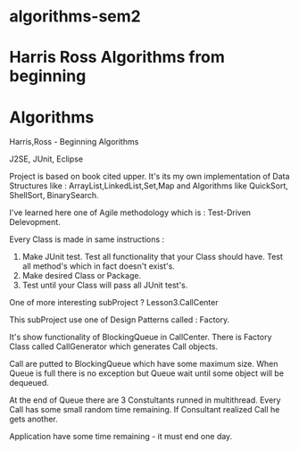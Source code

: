 algorithms-sem2
===============

Harris Ross Algorithms from beginning
=======
Algorithms
==========

Harris,Ross - Beginning Algorithms 

J2SE, JUnit, Eclipse

Project is based on book cited upper. It's its my own implementation of Data Structures like : ArrayList,LinkedList,Set,Map and Algorithms like QuickSort, ShellSort, BinarySearch.

I've learned here one of Agile methodology which is : Test-Driven Delevopment.

Every Class is made in same instructions :

1. Make JUnit test. Test all functionality that your Class should have. Test all method's which in fact doesn't exist's.
2. Make desired Class or Package.
3. Test until your Class will pass all JUnit test's.


One of more interesting subProject ? Lesson3.CallCenter

This subProject use one of Design Patterns called : Factory.

It's show functionality of BlockingQueue in CallCenter.
There is Factory Class called CallGenerator which generates Call objects.

Call are putted to BlockingQueue which have some maximum size. When Queue is full there is no exception but Queue wait until some object will be dequeued.

At the end of Queue there are 3 Constultants runned in multithread. Every Call has some small random time remaining. If Consultant realized Call he gets another.

Application have some time remaining - it must end one day.
